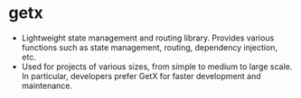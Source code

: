 # getx

- Lightweight state management and routing library. 
  Provides various functions such as state management, routing, dependency injection, etc.
- Used for projects of various sizes, from simple to medium to large scale. In particular, developers prefer GetX for faster development and maintenance.

